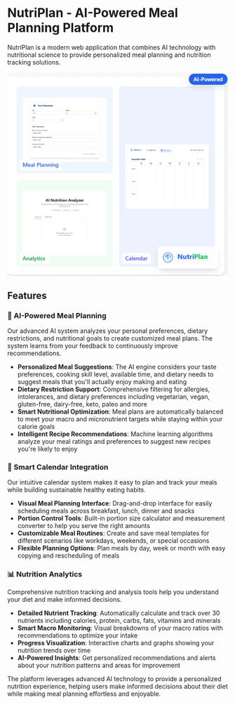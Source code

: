# NutriPlan - AI-Powered Meal Planning Platform

NutriPlan is a modern web application that combines AI technology with nutritional science to provide personalized meal planning and nutrition tracking solutions.

![NutriPlan](image.png)

## Features

### 🤖 AI-Powered Meal Planning
Our advanced AI system analyzes your personal preferences, dietary restrictions, and nutritional goals to create customized meal plans. The system learns from your feedback to continuously improve recommendations.

- **Personalized Meal Suggestions**: The AI engine considers your taste preferences, cooking skill level, available time, and dietary needs to suggest meals that you'll actually enjoy making and eating
- **Dietary Restriction Support**: Comprehensive filtering for allergies, intolerances, and dietary preferences including vegetarian, vegan, gluten-free, dairy-free, keto, paleo and more
- **Smart Nutritional Optimization**: Meal plans are automatically balanced to meet your macro and micronutrient targets while staying within your calorie goals
- **Intelligent Recipe Recommendations**: Machine learning algorithms analyze your meal ratings and preferences to suggest new recipes you're likely to enjoy

### 📅 Smart Calendar Integration
Our intuitive calendar system makes it easy to plan and track your meals while building sustainable healthy eating habits.

- **Visual Meal Planning Interface**: Drag-and-drop interface for easily scheduling meals across breakfast, lunch, dinner and snacks
- **Portion Control Tools**: Built-in portion size calculator and measurement converter to help you serve the right amounts
- **Customizable Meal Routines**: Create and save meal templates for different scenarios like workdays, weekends, or special occasions
- **Flexible Planning Options**: Plan meals by day, week or month with easy copying and rescheduling of meals

### 📊 Nutrition Analytics
Comprehensive nutrition tracking and analysis tools help you understand your diet and make informed decisions.

- **Detailed Nutrient Tracking**: Automatically calculate and track over 30 nutrients including calories, protein, carbs, fats, vitamins and minerals
- **Smart Macro Monitoring**: Visual breakdowns of your macro ratios with recommendations to optimize your intake
- **Progress Visualization**: Interactive charts and graphs showing your nutrition trends over time
- **AI-Powered Insights**: Get personalized recommendations and alerts about your nutrition patterns and areas for improvement

The platform leverages advanced AI technology to provide a personalized nutrition experience, helping users make informed decisions about their diet while making meal planning effortless and enjoyable.
